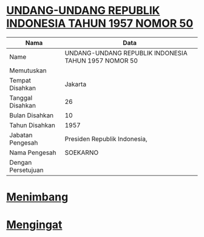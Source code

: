 # [UNDANG-UNDANG REPUBLIK INDONESIA TAHUN 1957 NOMOR 50](http://example.org/legal/document/uu/1957/50)

| Nama | Data |
| ------ | ----- |
|Name|UNDANG-UNDANG REPUBLIK INDONESIA TAHUN 1957 NOMOR 50|
|Memutuskan||
|Tempat Disahkan|Jakarta|
|Tanggal Disahkan|26|
|Bulan Disahkan|10|
|Tahun Disahkan|1957|
|Jabatan Pengesah|Presiden Republik Indonesia,|
|Nama Pengesah|SOEKARNO|
|Dengan Persetujuan||
# [Menimbang](http://example.org/legal/document/uu/1957/50/menimbang)

# [Mengingat](http://example.org/legal/document/uu/1957/50/mengingat)

